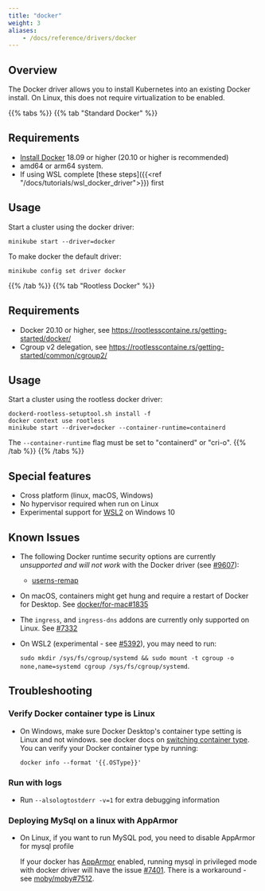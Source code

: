 ```yaml
---
title: "docker"
weight: 3
aliases:
    - /docs/reference/drivers/docker
---
```


## Overview

The Docker driver allows you to install Kubernetes into an existing Docker install. On Linux, this does not require virtualization to be enabled.

{{% tabs %}}
{{% tab "Standard Docker" %}}
## Requirements

- [Install Docker](https://hub.docker.com/search?q=&type=edition&offering=community&sort=updated_at&order=desc) 18.09 or higher (20.10 or higher is recommended)
- amd64 or arm64 system.
- If using WSL complete [these steps]({{<ref "/docs/tutorials/wsl_docker_driver">}}) first

## Usage

Start a cluster using the docker driver:

```shell
minikube start --driver=docker
```
To make docker the default driver:

```shell
minikube config set driver docker
```
{{% /tab %}}
{{% tab "Rootless Docker" %}}
## Requirements
- Docker 20.10 or higher, see https://rootlesscontaine.rs/getting-started/docker/
- Cgroup v2 delegation, see https://rootlesscontaine.rs/getting-started/common/cgroup2/

## Usage

Start a cluster using the rootless docker driver:

```shell
dockerd-rootless-setuptool.sh install -f
docker context use rootless
minikube start --driver=docker --container-runtime=containerd
```

The `--container-runtime` flag must be set to "containerd" or "cri-o".
{{% /tab %}}
{{% /tabs %}}

## Special features

- Cross platform (linux, macOS, Windows)
- No hypervisor required when run on Linux
- Experimental support for [WSL2](https://docs.microsoft.com/en-us/windows/wsl/wsl2-install) on Windows 10

## Known Issues

- The following Docker runtime security options are currently *unsupported and will not work* with the Docker driver (see [#9607](https://github.com/kubernetes/minikube/issues/9607)):
  - [userns-remap](https://docs.docker.com/engine/security/userns-remap/)

- On macOS, containers might get hung and require a restart of Docker for Desktop. See [docker/for-mac#1835](https://github.com/docker/for-mac/issues/1835)

- The `ingress`, and `ingress-dns` addons are currently only supported on Linux. See [#7332](https://github.com/kubernetes/minikube/issues/7332)

- On WSL2 (experimental - see [#5392](https://github.com/kubernetes/minikube/issues/5392)), you may need to run:

   `sudo mkdir /sys/fs/cgroup/systemd && sudo mount -t cgroup -o none,name=systemd cgroup /sys/fs/cgroup/systemd`.

## Troubleshooting

[comment]: <> (this title is used in the docs links, don't change)

### Verify Docker container type is Linux

- On Windows, make sure Docker Desktop's container type setting is Linux and not windows. see docker docs on [switching container type](https://docs.docker.com/docker-for-windows/#switch-between-windows-and-linux-containers).
You can verify your Docker container type by running:
   ```shell
   docker info --format '{{.OSType}}'
   ```

### Run with logs

- Run `--alsologtostderr -v=1` for extra debugging information

### Deploying MySql on a linux with AppArmor

- On Linux, if you want to run MySQL pod, you need to disable AppArmor for mysql profile

   If your docker has [AppArmor](https://wiki.ubuntu.com/AppArmor) enabled, running mysql in privileged mode with docker driver will have the issue [#7401](https://github.com/kubernetes/minikube/issues/7401).
   There is a workaround - see [moby/moby#7512](https://github.com/moby/moby/issues/7512#issuecomment-61787845).
